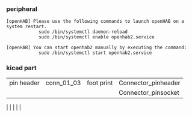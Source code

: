 ### peripheral
    [openHAB] Please use the following commands to launch openHAB on a system restart.
                sudo /bin/systemctl daemon-reload
                sudo /bin/systemctl enable openhab2.service

    [openHAB] You can start openhab2 manually by executing the command:
                sudo /bin/systemctl start openhab2.service


### kicad part


| | | | |
|-------------|-------------|--------------|---------------------|
| pin header  |  conn_01_03 | foot print   | Connector_pinheader |
|             |             |              |  Connector_pinsocket|

| | | | |

